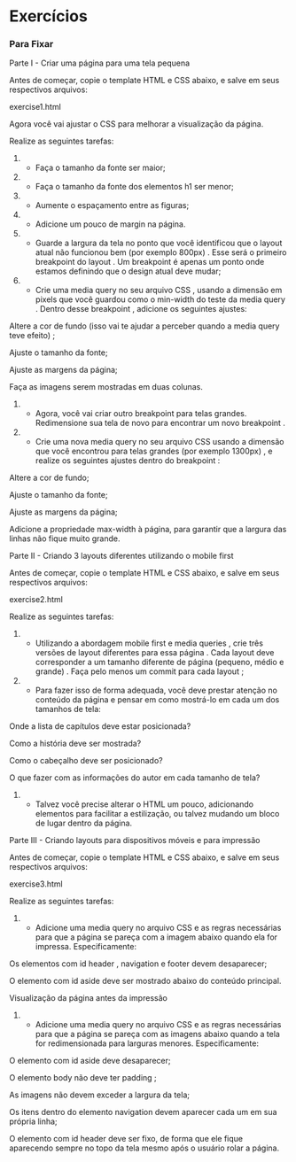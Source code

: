 <h1>Exercícios</h1>
<h3> Para Fixar</h3>
﻿Parte I - Criar uma página para uma tela pequena

Antes de começar, copie o template HTML e CSS abaixo, e salve em seus respectivos arquivos:

exercise1.html

Agora você vai ajustar o CSS para melhorar a visualização da página.

Realize as seguintes tarefas:

1. - Faça o tamanho da fonte ser maior;
1. - Faça o tamanho da fonte dos elementos h1 ser menor;
1. - Aumente o espaçamento entre as figuras;
1. - Adicione um pouco de margin na página.
1. - Guarde a largura da tela no ponto que você identificou que o layout atual não funcionou bem (por exemplo 800px) . Esse será o primeiro breakpoint do layout . Um breakpoint é apenas um ponto onde estamos definindo que o design atual deve mudar;
1. - Crie uma media query no seu arquivo CSS , usando a dimensão em pixels que você guardou como o min-width do teste da media query . Dentro desse breakpoint , adicione os seguintes ajustes:

Altere a cor de fundo (isso vai te ajudar a perceber quando a media query teve efeito) ;

Ajuste o tamanho da fonte;

Ajuste as margens da página;

Faça as imagens serem mostradas em duas colunas.

1. - Agora, você vai criar outro breakpoint para telas grandes. Redimensione sua tela de novo para encontrar um novo breakpoint .
1. - Crie uma nova media query no seu arquivo CSS usando a dimensão que você encontrou para telas grandes (por exemplo 1300px) , e realize os seguintes ajustes dentro do breakpoint :

Altere a cor de fundo;

Ajuste o tamanho da fonte;

Ajuste as margens da página;

Adicione a propriedade max-width à página, para garantir que a largura das linhas não fique muito grande.

Parte II - Criando 3 layouts diferentes utilizando o mobile first

Antes de começar, copie o template HTML e CSS abaixo, e salve em seus respectivos arquivos:

exercise2.html

Realize as seguintes tarefas:

1. - Utilizando a abordagem mobile first e media queries , crie três versões de layout diferentes para essa página . Cada layout deve corresponder a um tamanho diferente de página (pequeno, médio e grande) . Faça pelo menos um commit para cada layout ;
1. - Para fazer isso de forma adequada, você deve prestar atenção no conteúdo da página e pensar em como mostrá-lo em cada um dos tamanhos de tela:

Onde a lista de capítulos deve estar posicionada?

Como a história deve ser mostrada?

Como o cabeçalho deve ser posicionado?

O que fazer com as informações do autor em cada tamanho de tela?

1. - Talvez você precise alterar o HTML um pouco, adicionando elementos para facilitar a estilização, ou talvez mudando um bloco de lugar dentro da página.

Parte III - Criando layouts para dispositivos móveis e para impressão

Antes de começar, copie o template HTML e CSS abaixo, e salve em seus respectivos arquivos:

exercise3.html

Realize as seguintes tarefas:

1. - Adicione uma media query no arquivo CSS e as regras necessárias para que a página se pareça com a imagem abaixo quando ela for impressa. Especificamente:

Os elementos com id header , navigation e footer devem desaparecer;

O elemento com id aside deve ser mostrado abaixo do conteúdo principal.

Visualização da página antes da impressão

1. - Adicione uma media query no arquivo CSS e as regras necessárias para que a página se pareça com as imagens abaixo quando a tela for redimensionada para larguras menores. Especificamente:

O elemento com id aside deve desaparecer;

O elemento body não deve ter padding ;

As imagens não devem exceder a largura da tela;

Os itens dentro do elemento navigation devem aparecer cada um em sua própria linha;

O elemento com id header deve ser fixo, de forma que ele fique aparecendo sempre no topo da tela mesmo após o usuário rolar a página.
